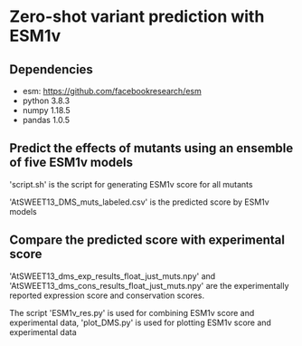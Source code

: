 # Zero-shot variant prediction with ESM1v

## Dependencies
* esm: https://github.com/facebookresearch/esm
* python 3.8.3
* numpy 1.18.5
* pandas 1.0.5

## Predict the effects of mutants using an ensemble of five ESM1v models
'script.sh' is the script for generating ESM1v score for all mutants

'AtSWEET13_DMS_muts_labeled.csv' is the predicted score by ESM1v models

## Compare the predicted score with experimental score
'AtSWEET13_dms_exp_results_float_just_muts.npy' and 'AtSWEET13_dms_cons_results_float_just_muts.npy' are the experimentally reported expression score and conservation scores.

The script 'ESM1v_res.py' is used for combining ESM1v score and experimental data, 'plot_DMS.py' is used for plotting ESM1v score and experimental data
